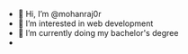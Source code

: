 - 👋 Hi, I’m @mohanraj0r
- 👀 I’m interested in web development 
- 🌱 I’m currently doing my bachelor's degree 
- 

<!---
mohanraj0r/mohanraj0r is a ✨ special ✨ repository because its `README.md` (this file) appears on your GitHub profile.
You can click the Preview link to take a look at your changes.
--->
